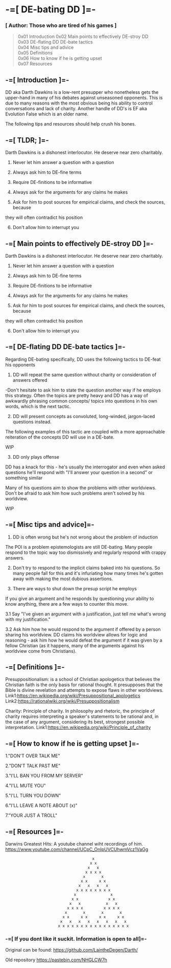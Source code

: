 
# -=[ DE-bating DD ]=-  
###                       [ Author: Those who are tired of his games ]




>    0x01 Introduction
>    0x02 Main points to effectively DE-stroy DD                           
>    0x03 DE-flating DD DE-bate tactics                   
>    0x04 Misc tips and advice                                  
>    0x05 Definitions                                   
>    0x06 How to know if he is getting upset                                    
>    0x07 Resources     
        

##                                 -=[ Introduction ]=-


DD aka Darth Dawkins is a low-rent presupper who nonetheless gets the upper-hand in 
many of his debates against unseasoned opponents. This is due to many reasons with the 
most obvious being his ability to control conversations and lack of charity. Another 
handle of DD's is EF aka Evolution False which is an older name.

The following tips and resources should help crush his bones.



##                                     -=[ TLDR; ]=-

Darth Dawkins is a dishonest interlocutor. He deserve near zero charitably.  

1. Never let him answer a question with a question

2. Always ask him to DE-fine terms

3. Require DE-finitions to be informative

4. Always ask for the arguments for any claims he makes

5. Ask for him to post sources for empirical claims, and check the sources, because 

they will often contradict his position

6. Don't allow him to interrupt you




##                     -=[ Main points to effectively DE-stroy DD ]=-


Darth Dawkins is a dishonest interlocutor. He deserve near zero charitably.  

1. Never let him answer a question with a question

2. Always ask him to DE-fine terms

3. Require DE-finitions to be informative

4. Always ask for the arguments for any claims he makes

5. Ask for him to post sources for empirical claims, and check the sources, because 

they will often contradict his position

6. Don't allow him to interrupt you




##                         -=[ DE-flating DD DE-bate tactics ]=-

Regarding DE-bating specifically, DD uses the following tactics to DE-feat his opponents

1. DD will repeat the same question without charity or consideration of answers offered

-Don't hesitate to ask him to state the question another way if he employs this strategy. 
Often the topics are pretty heavy and DD has a way of awkwardly phrasing common concepts/
topics into questions in his own words, which is the next tactic.

2. DD will present concepts as convoluted, long-winded, jargon-laced questions instead.

The following examples of this tactic are coupled with a more approachable reiteration 
of the concepts DD will use in a DE-bate.

WIP

3. DD only plays offense

DD has a knack for this - he's usually the interrogator and even when asked questions 
he'll respond with "I'll answer your question in a second" or something similar

Many of his questions aim to show the problems with other worldviews. 
Don't be afraid to ask him how such problems aren't solved by his worldview.

WIP



##                                 -=[ Misc tips and advice]=-


1. DD is often wrong but he's not wrong about the problem of induction

The POI is a problem epistemologists are still DE-bating. Many people respond to the 
topic way too dismissively and regularly respond with crappy answers.

2. Don't try to respond to the implicit claims baked into his questions. So many 
people fall for this and it's infuriating how many times he's gotten away with making 
the most dubious assertions.

3. There are ways to shut down the presup script he employs

If you give an argument and he responds by questioning your ability to know anything, 
there are a few ways to counter this move.

3.1 Say "I've given an argument with a justification, just tell me what's wrong with 
my justification."

3.2 Ask him how he would respond to the argument if offered by a person sharing his 
worldview. DD claims his worldview allows for logic and reasoning - ask him how he 
would defeat the argument if it was given by a fellow Christian (as it happens, many 
of the arguments against his worldview come from Christians).



##                                 -=[ Definitions ]=-

Presuppositionalism: is a school of Christian apologetics that believes the Christian 
faith is the only basis for rational thought. It presupposes that the Bible is divine 
revelation and attempts to expose flaws in other worldviews.
Link1:https://en.wikipedia.org/wiki/Presuppositional_apologetics
Link2:https://rationalwiki.org/wiki/Presuppositionalism

Charity: Principle of charity. In philosophy and rhetoric, the principle of charity requires 
interpreting a speaker's statements to be rational and, in the case of any argument, 
considering its best, strongest possible interpretation.
Link1:https://en.wikipedia.org/wiki/Principle_of_charity



##                        -=[ How to know if he is getting upset ]=-

1."DON'T OVER TALK ME"

2."DON'T TALK PAST ME"

3."I'LL BAN YOU FROM MY SERVER"

4."I'LL MUTE YOU"

5."I'LL TURN YOU DOWN"

6."I'LL LEAVE A NOTE ABOUT (x)"

7."YOUR JUST A TROLL"



##                                 -=[ Resources ]=-
				 
Darwins Greatest Hits: A youtube channel wiht recordings of him.
https://www.youtube.com/channel/UCpC_OnIpUVCUhwmVcz1VaGg




                                          x
                                         x x
                                        x   x
                                       x x x x
                                      x       x
                                     x x     x x
                                    x   x   x   x
                                   x x x x x x x x
                                  x               x
                                 x x             x x
                                x   x           x   x
                               x x x x         x x x x
                              x       x       x       x
                             x x     x x     x x     x x
                            x   x   x   x   x   x   x   x
                           x x x x x x x x x x x x x x x x
			   
###              -=[ If you dont like it suckit. Information is open to all]=-

Original can be found: https://github.com/LaintheDegen/Darth/

Old repository https://pastebin.com/NHGLCW7h
